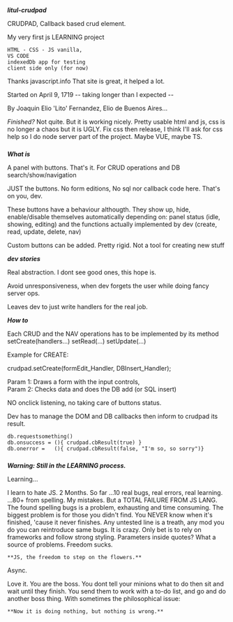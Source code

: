 
***litul-crudpad***

CRUDPAD, 
Callback based crud element.

My very first js LEARNING project  

    HTML - CSS - JS vanilla,  
    VS CODE  
    indexedDb app for testing
    client side only (for now) 

Thanks javascript.info   That site is great, it helped a lot.


Started on
April 9, 1719       -- taking longer than I expected --

By
Joaquin Elio 'Lito' Fernandez, Elio de Buenos Aires...


*Finished?*  Not quite.
But it is working nicely. 
Pretty usable html and js, 
css is no longer a chaos but it is UGLY.  Fix css then release, 
I think I'll ask for css help so I do node server part of the project.
Maybe VUE, maybe TS.


###

***What is***

A panel with buttons. That's it.
For 
  CRUD operations  and
  DB search/show/navigation

JUST the buttons. No form editions, No sql nor callback code here. That's on you, dev.

These buttons have a behaviour althougth.  They show up, hide, enable/disable themselves automatically depending on: 
  panel status (idle, showing, editing) and
  the functions actually implemented by dev (create, read, update, delete, nav)

Custom buttons can be added.
Pretty rigid. Not a tool for creating new stuff


***dev stories***

Real abstraction.  I dont see good ones, this hope is. 

Avoid unresponsiveness, 
when dev forgets the user while doing fancy server ops.

Leaves dev to just write handlers for the real job.
 

***How to***

Each CRUD and the NAV operations has to be implemented by its method
  setCreate(handlers...)
  setRead(...)
  setUpdate(...)

Example for CREATE: 

  crudpad.setCreate(formEdit_Handler, DBInsert_Handler);   

 Param 1: Draws a form with the input controls,  
 Param 2: Checks data and does the DB add (or SQL insert)

NO onclick listening, no taking care of buttons status.

Dev has to manage the DOM and DB callbacks then inform to crudpad its result.

    db.requestsomething()
    db.onsuccess = (){ crudpad.cbResult(true) }
    db.onerror =   (){ crudpad.cbResult(false, "I'm so, so sorry")}


###

***Warning: Still in the LEARNING process.***

Learning...

I learn to hate JS. 2 Months.
So far 
...10 real bugs, real errors, real learning.
...80+ from spelling. My mistakes. But a TOTAL FAILURE FROM JS LANG.
The found spelling bugs is a problem, exhausting and time consuming.
The biggest problem is for those you didn't find. You NEVER know when it's finished, 'cause it never finishes. 
Any untested line is a treath, any mod you do you can reintroduce same bugs. It is crazy.
Only bet is to rely on frameworks and follow strong styling.
Parameters inside quotes? What a source of problems.
Freedom sucks.      

    **JS, the freedom to step on the flowers.**


Async.

Love it.
You are the boss.
You dont tell your minions what to do then sit and wait until they finish.
You send them to work with a to-do list, 
and go and do another boss thing.
With sometimes the philosophical issue:

    **Now it is doing nothing, but nothing is wrong.**
